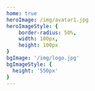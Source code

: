 ```yaml
---
home: true
heroImage: /img/avatar1.jpg
heroImageStyle: {
    border-radius: 50%,
    width: 100px,
    height: 100px
}
bgImage: '/img/logo.jpg'
bgImageStyle: {
  height: '550px'
}
---
```

<div><FloatStr/></div>
<div>
<a-player 
    :options="{
        fixed:true,
        audio: [
            {
                name: '童话镇',
                artist: '陈一发儿',
                url: 'https://assets.chenyifaer.com/music/童话镇-陈一发儿.mp3',
                cover: 'https://assets.chenyifaer.com/images/cover.jpg',
            },
            {
                name: '1',
                artist: '1',
                url: '/mp3/1.mp3',
                cover: 'https://assets.chenyifaer.com/images/cover.jpg',
            },
            {
                name: '阿婆说',
                artist: '陈一发儿',
                url: 'https://assets.chenyifaer.com/music/阿婆说-陈一发儿.flac',
                cover: 'https://assets.chenyifaer.com/images/cover.jpg',
            },
        ]
    }"
/>
</div>


